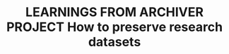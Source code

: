---
abstract: null
creators:
- Martinez, Antonio G
- Redondo, Teofilo
- Fuertes, Maria
date: null
document_url: https://services.phaidra.univie.ac.at/api/object/o:1424810/download
grand_parent: iPRES
institutions:
- LIBNOVA SL
keywords: []
landing_page_url: https://phaidra.univie.ac.at/o:1424810
language: eng
layout: publication
license: All rights reserved
notes_url: null
parent: iPRES 2021
publication_type: lightning talk
size: 83642
slides_url: null
source_name: iPRES
title: LEARNINGS FROM ARCHIVER PROJECT How to preserve research datasets
year: 2021
---